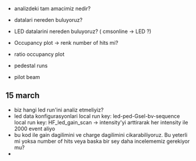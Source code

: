 - analizdeki tam amacimiz nedir?
- datalari nereden buluyoruz?
- LED datalarini nereden buluyoruz? ( cmsonline -> LED ?)


- Occupancy plot -> renk number of hits mi?
- ratio occupancy plot


- pedestal runs
- pilot beam


## 15 march

* biz hangi led run'ini analiz etmeliyiz?
* led data konfigurasyonlari
  local run key: led-ped-Gsel-bv-sequence
  local run key: HF_led_gain_scan -> intensity'yi arttirarak her intensity ile 2000 event aliyo
* bu kod ile gain dagilimini ve charge dagilimini cikarabiliyoruz. Bu yeterli mi yoksa number of hits veya baska bir sey daha incelememiz gerekiyor mu?
*
